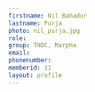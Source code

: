 ```yaml
---
firstname: Nil Bahadur 
lastname: Purja
photo: nil_purja.jpg
role: 
group: THDC, Marpha
email: 
phonenumber: 
memberid: 11
layout: profile
---
```

